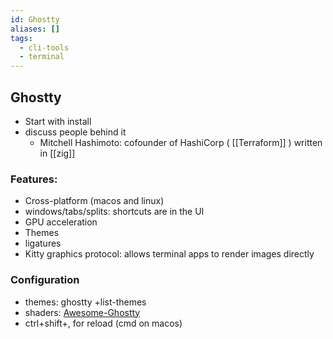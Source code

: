 ```yaml
---
id: Ghostty
aliases: []
tags:
  - cli-tools
  - terminal
---
```

## Ghostty

- Start with install
- discuss people behind it
  - Mitchell Hashimoto: cofounder of HashiCorp ( [[Terraform]] ) written in [[zig]]

### Features:
- Cross-platform (macos and linux)
- windows/tabs/splits: shortcuts are in the UI
- GPU acceleration
- Themes
- ligatures
- Kitty graphics protocol: allows terminal apps to render images directly

### Configuration
- themes: ghostty +list-themes
- shaders: [Awesome-Ghostty](https://github.com/fearlessgeekmedia/Awesome-Ghostty)
- ctrl+shift+, for reload (cmd on macos)


